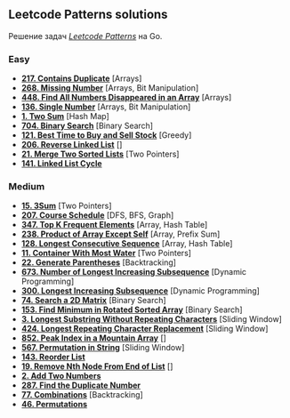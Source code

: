 ## Leetcode Patterns solutions

Решение задач _[Leetcode Patterns](https://seanprashad.com/leetcode-patterns/)_ на Go.

### Easy
- **[217. Contains Duplicate](solutions/easy/Contains_Duplicate)** [Arrays]
- **[268. Missing Number](solutions/easy/Missing_Number)** [Arrays, Bit Manipulation]
- **[448. Find All Numbers Disappeared in an Array](solutions/easy/Find_All_Numbers_Disappeared_in_an_Array)** [Arrays]
- **[136. Single Number](solutions/easy/Single_Number)** [Arrays, Bit Manipulation]
- **[1. Two Sum](solutions/easy/Two_Sum/main.go)** [Hash Map]
- **[704. Binary Search](solutions_with_themes/Binary_Search/Binary_Search/main.go)** [Binary Search]
- **[121. Best Time to Buy and Sell Stock](solutions_with_themes/Sliding_Window/121_Best_Time_to_Buy_and_Sell_Stock/main.go)** [Greedy]
- **[206. Reverse Linked List](solutinons/easy/206_Reverse_Linked_List/main.go)** []
- **[21. Merge Two Sorted Lists](solutions_with_themes/Linked_List/21_Merge_Two_Sorted_Lists/main.go)** [Two Pointers]
- **[141. Linked List Cycle](solutions_with_themes/Linked_List/141_Linked_List_Cycle/main.go)**

### Medium
- **[15. 3Sum](solutions/medium/3Sum)** [Two Pointers]
- **[207. Course Schedule](solutions/medium/Course_Schedule)** [DFS, BFS, Graph]
- **[347. Top K Frequent Elements](solutions_with_themes/Array_Hashing/Top_K_Frequent_Elements/main.go)** [Array, Hash Table]
- **[238. Product of Array Except Self](solutions_with_themes/Array_Hashing/Product_of_Array_Except_Self/main.go)** [Array, Prefix Sum]
- **[128. Longest Consecutive Sequence](solutions_with_themes/Array_Hashing/Longest_Consecutive_Sequence/main.go)** [Array, Hash Table]
- **[11. Container With Most Water](solutions_with_themes/Two_Pointers/Container_With_Most_Water/main.go)** [Two Pointers]
- **[22. Generate Parentheses](solutions_with_themes/Stack/Generate_Parenthneses/main.go)** [Backtracking]
- **[673. Number of Longest Increasing Subsequence](solutions/medium/Number_Of_Longest_Inceasing_Subsequence/main.go)** [Dynamic Programming]
- **[300. Longest Increasing Subsequence](solutions/medium/Longest_Increasing_Subsequence/main.go)** [Dynamic Programming]
- **[74. Search a 2D Matrix](solutions_with_themes/Binary_Search/Search_a_2D_Matrix/main.go)** [Binary Search]
- **[153. Find Minimum in Rotated Sorted Array](solutions_with_themes/Binary_Search/Find_Minimum_in_Rotated_Sorted_Array/main.go)** [Binary Search]
- **[3. Longest Substring Without Repeating Characters](solutions_with_themes/Sliding_Window/3_Longest_Substring_Without_Repeating_Characters/main.go)** [Sliding Window]
- **[424. Longest Repeating Character Replacement](solutions_with_themes/Sliding_Window/424_Longest_Repeating_Character_Replacement/main.go)** [Sliding Window]
- **[852. Peak Index in a Mountain Array](solutions/medium/852_Peak_Index_in_a_Mountain_Array/main.go)** []
- **[567. Permutation in String](solutions_with_themes/Sliding_Window/567_Permutation_in_String/main.go)** [Sliding Window]
- **[143. Reorder List](solutions_with_themes/Linked_List/143_Reorder_List/main.go)**
- **[19. Remove Nth Node From End of List](solutions_with_themes/Linked_List/19_Remove_Nth_Node_From_End_of_List/main.go)** []
- **[2. Add Two Numbers](solutions_with_themes/Linked_List/2_Add_Two_Numbers/main.go)**
- **[287. Find the Duplicate Number](solutions_with_themes/Linked_List/287_Find_the_Duplicate_Number/main.go)** 
- **[77. Combinations](solutions/medium/77_Combinations/main.go)** [Backtracking]
- **[46. Permutations](solutions/medium/46_Permutations/main.go)**